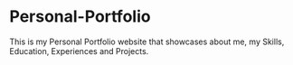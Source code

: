 # Personal-Portfolio

This is my Personal Portfolio website that showcases about me, my Skills, Education, Experiences and Projects.
